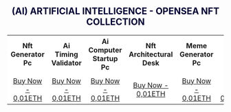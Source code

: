 <h2><center><font color="000033"> (AI) ARTIFICIAL INTELLIGENCE - OPENSEA NFT COLLECTION </font></center></h2>

<table style="width:100%;text-align:left;border-collapse:collapse;background-color:#FFFFFF;">
      <tr style="background-color:yellowgreen;color:#FFFAF0;"></tr>
  <tr>
    <th><center>Nft Generator Pc</center></th>
    <th><center>Ai Timing Validator</center></th>
    <th><center>Ai Computer Startup Pc</center></th>
    <th><center>Nft Architectural Desk</center></th>
    <th><center>Meme Generator Pc</center></th>
    <th><center>Nft Create Studio</center></th>   
  </tr>
  <tr>
    <td></td>
    <td></td>
    <td></td>
  </tr>
  <tr>
    <td><a href=" https://opensea.io/Opraks" target="_blank"><center>Buy Now - 0,01ETH</center></a></td>
    <td><a href=" https://opensea.io/Opraks" target="_blank"><center>Buy Now - 0,01ETH</center></a></td>
    <td><a href=" https://opensea.io/Opraks" target="_blank"><center>Buy Now - 0,01ETH</center></a></td>
    <td><a href=" https://opensea.io/Opraks" target="_blank"><center>Buy Now - 0,01ETH</center></a></td>
    <td><a href=" https://opensea.io/Opraks" target="_blank"><center>Buy Now - 0,01ETH</center></a></td>
    <td><a href=" https://opensea.io/Opraks" target="_blank"><center>Buy Now - 0,01ETH</center></a></td>
  </tr>
</table>
